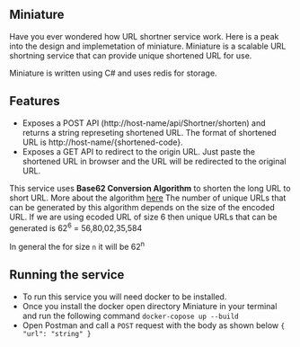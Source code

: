 ## Miniature

Have you ever wondered how URL shortner service work. Here is a peak into the design and implemetation of miniature. Miniature is a scalable URL shortning service that can provide unique shortened URL for use.

Miniature is written using C# and uses redis for storage. 

## Features
- Exposes a POST API (http://host-name/api/Shortner/shorten) and returns a string represeting shortened URL. The format of shortened URL is http://host-name/{shortened-code}.
- Exposes a GET API to redirect to the origin URL. Just paste the shortened URL in browser and the URL will be redirected to the original URL.

This service uses **Base62 Conversion Algorithm** to shorten the long URL to short URL. More about the algorithm [here](https://en.wikipedia.org/wiki/Base62)
The number of unique URLs that can be generated by this algorithm depends on the size of the encoded URL. If we are using ecoded URL of size 6 then unique URLs that can be generated is
    62<sup>6</sup> = 56,80,02,35,584

In general the for size `n` it will be 62<sup>n</sup>

## Running the service
- To run this service you will need docker to be installed.
- Once you install the docker open directory Miniature in your terminal and run the following command `docker-copose up --build`
- Open Postman and call a `POST` request with the body as shown below
        ```
            {
                "url": "string"
            }
        ```

